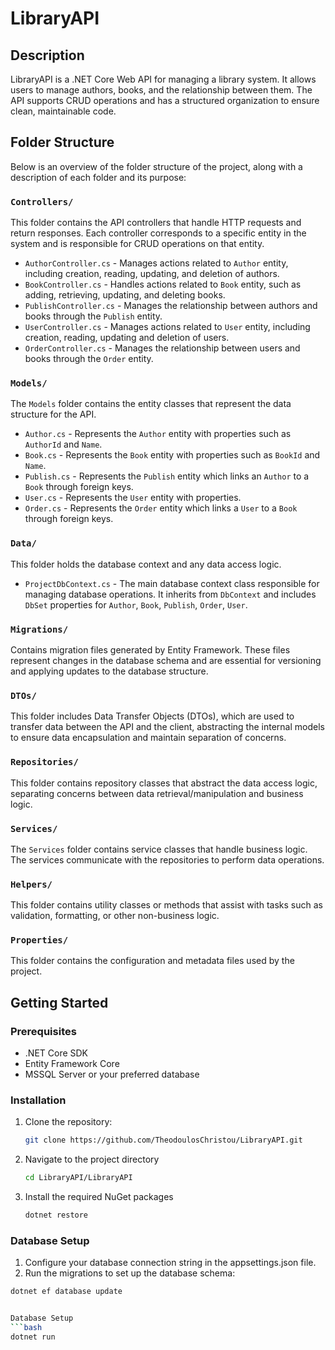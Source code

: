 # LibraryAPI

## Description

LibraryAPI is a .NET Core Web API for managing a library system. It allows users to manage authors, books, and the relationship between them. The API supports CRUD operations and has a structured organization to ensure clean, maintainable code.

## Folder Structure

Below is an overview of the folder structure of the project, along with a description of each folder and its purpose:

### `Controllers/`
This folder contains the API controllers that handle HTTP requests and return responses. Each controller corresponds to a specific entity in the system and is responsible for CRUD operations on that entity.

- `AuthorController.cs` - Manages actions related to `Author` entity, including creation, reading, updating, and deletion of authors.
- `BookController.cs` - Handles actions related to `Book` entity, such as adding, retrieving, updating, and deleting books.
- `PublishController.cs` - Manages the relationship between authors and books through the `Publish` entity.
- `UserController.cs` - Manages actions related to `User` entity, including creation, reading, updating and deletion of users.
- `OrderController.cs` -  Manages the relationship between users and books through the `Order` entity. 

### `Models/`
The `Models` folder contains the entity classes that represent the data structure for the API.

- `Author.cs` - Represents the `Author` entity with properties such as `AuthorId` and `Name`.
- `Book.cs` - Represents the `Book` entity with properties such as `BookId` and `Name`.
- `Publish.cs` - Represents the `Publish` entity which links an `Author` to a `Book` through foreign keys.
- `User.cs` - Represents the `User` entity with properties.
- `Order.cs` - Represents the `Order` entity which links a `User` to a `Book` through foreign keys.

### `Data/`
This folder holds the database context and any data access logic.

- `ProjectDbContext.cs` - The main database context class responsible for managing database operations. It inherits from `DbContext` and includes `DbSet` properties for `Author`, `Book`, `Publish`, `Order`, `User`.
  
### `Migrations/`
Contains migration files generated by Entity Framework. These files represent changes in the database schema and are essential for versioning and applying updates to the database structure.

### `DTOs/`
This folder includes Data Transfer Objects (DTOs), which are used to transfer data between the API and the client, abstracting the internal models to ensure data encapsulation and maintain separation of concerns.

### `Repositories/`
This folder contains repository classes that abstract the data access logic, separating concerns between data retrieval/manipulation and business logic.

### `Services/`
The `Services` folder contains service classes that handle business logic. The services communicate with the repositories to perform data operations.

### `Helpers/`
This folder contains utility classes or methods that assist with tasks such as validation, formatting, or other non-business logic.

### `Properties/`
This folder contains the configuration and metadata files used by the project.

## Getting Started

### Prerequisites

- .NET Core SDK
- Entity Framework Core
- MSSQL Server or your preferred database

### Installation

1. Clone the repository:
   ```bash
   git clone https://github.com/TheodoulosChristou/LibraryAPI.git

2. Navigate to the project directory
    ```bash
   cd LibraryAPI/LibraryAPI

4. Install the required NuGet packages
    ```bash
   dotnet restore


### Database Setup
1. Configure your database connection string in the appsettings.json file.
2. Run the migrations to set up the database schema:
```bash
dotnet ef database update


Database Setup
```bash
dotnet run
